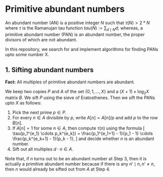 # Primitive abundant numbers
 An abundant number (AN) is a positive integer $N$ such that $\tau(N) > 2 * N$ where $\tau$ is the Ramanujan tau function $tau(N) := \sum_{d \mid N} d$; whereas, a primitive abundant number (PAN) is an abundant number, the proper divisors of which are not abundant.
 
 In this repository, we search for and implement algorithms for finding PANs upto some number X.

 ## 1. Sifting abundant numbers
 **Fact:** All multiples of primitive abundant numbers are abundant.

 We keep two copies $P$ and $A$ of the set $\{0, 1, \dots, X\}$ and a $(X + 1) \times \log_2 X$ matrix $B$. We sift $P$ using the sieve of Eratosthenes. Then we sift the PANs upto $X$ as follows:
 1. Pick the next prime $p \in P$.
 2. For every $n \in A$ divisible by $p$, write $A[n] = A[n]/p$ and add $p$ to the row $B[n]$.
 3. If $A[n] = 1$ for some $n \in A$, then compute $\tau(n)$ using the formula
    \[ \tau(p_1^{e_1} \cdots p_k^{e_k}) = \frac{p_1^{e_1+1} - 1}{p_1 - 1} \cdots \frac{p_k^{e_k+1} - 1}{p_k - 1}, \]
 and decide whether $n$ is an abundant number.
 4. Sift out all multiples $d \cdot n \in A$.
   
Note that, if $n$ turns out to be an abundant number at Step 3, then it is actually a primitive abundant number because if there is any $n' \mid n,\, n' \neq n$, then $n$ would already be sifted out from $A$ at Step 4.


